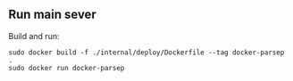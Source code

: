 ## Run main sever 
Build and run:
```shell
sudo docker build -f ./internal/deploy/Dockerfile --tag docker-parsep .
sudo docker run docker-parsep
```

